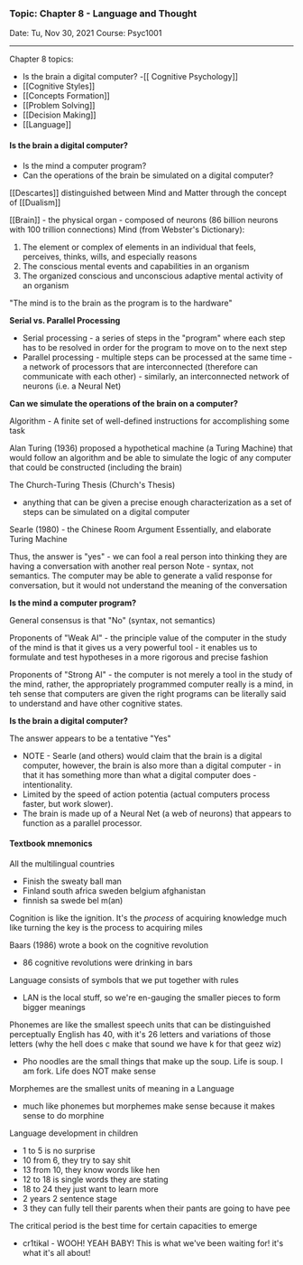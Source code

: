### Topic: Chapter 8 - Language and Thought
Date: Tu, Nov 30,  2021
Course: Psyc1001

--- 
Chapter 8 topics:
- Is the brain a digital computer?
-[[ Cognitive Psychology]]
- [[Cognitive Styles]]
- [[Concepts Formation]]
- [[Problem Solving]]
- [[Decision Making]]
- [[Language]]

#### Is the brain a digital computer?

- Is the mind a computer program?
- Can the operations of the brain be simulated on a digital computer?

[[Descartes]] distinguished between Mind and Matter through the concept of [[Dualism]]

[[Brain]] - the physical organ - composed of neurons (86 billion neurons with 100 trillion connections)
Mind (from Webster's Dictionary):
1. The element or complex of elements in an individual that feels, perceives, thinks, wills, and especially reasons
2. The conscious mental events and capabilities in an organism
3. The organized conscious and unconscious adaptive mental activity of an organism

"The mind is to the brain as the program is to the hardware"

**Serial vs. Parallel Processing**
- Serial processing - a series of steps in the "program" where each step has to be resolved in order for the program to move on to the next step 
- Parallel processing - multiple steps can be processed at the same time - a network of processors that are interconnected (therefore can communicate with each other) - similarly, an interconnected network of neurons (i.e. a Neural Net)


**Can we simulate the operations of the brain on a computer?**

Algorithm - A finite set of well-defined instructions for accomplishing some task

Alan Turing (1936) proposed a hypothetical machine (a Turing Machine) that would follow an algorithm and be able to simulate the logic of any computer that could be constructed (including the brain)

The Church-Turing Thesis (Church's Thesis)
- anything that can be given a precise enough characterization as a set of steps can be simulated on a digital computer

Searle (1980) - the Chinese Room Argument
Essentially, and elaborate Turing Machine 

Thus, the answer is "yes" - we can fool a real person into thinking they are having a conversation with another real person
Note - syntax, not semantics. The computer may be able to generate a valid response for conversation, but it would not understand the meaning of the conversation


**Is the mind a computer program?**

General consensus is that "No" (syntax, not semantics)

Proponents of "Weak AI" - the principle value of the computer in the study of the mind is that it gives us a very powerful tool - it enables us to formulate and test hypotheses in a more rigorous and precise fashion

Proponents of "Strong AI" - the computer is not merely a tool in the study of the mind, rather, the appropriately programmed computer really is a mind, in teh sense that computers are given the right programs can be literally said to understand and have other cognitive states.

**Is the brain a digital computer?**

The answer appears to be a tentative "Yes"
- NOTE - Searle (and others) would claim that the brain is a digital computer, however, the brain is also more than a digital computer - in that it has something more than what a digital computer does - intentionality.
- Limited by the speed of action potentia (actual computers process faster, but work slower).
- The brain is made up of a Neural Net (a web of neurons) that appears to function as a parallel processor.

#### Textbook mnemonics

All the multilingual countries 
- Finish the sweaty ball man
- Finland south africa sweden belgium afghanistan
- finnish sa swede bel m(an)

Cognition is like the ignition. It's the *process* of acquiring knowledge much like turning the key is the process to acquiring miles

Baars (1986) wrote a book on the cognitive revolution
- 86 cognitive revolutions were drinking in bars

Language consists of symbols that we put together with rules
- LAN is the local stuff, so we're en-gauging the smaller pieces to form bigger meanings

Phonemes are like the smallest speech units that can be distinguished perceptually
English has 40, with it's 26 letters and variations of those letters (why the hell does c make that sound we have k for that geez wiz)
- Pho noodles are the small things that make up the soup. Life is soup. I am fork. Life does NOT make sense

Morphemes are the smallest units of meaning in a Language
- much like phonemes but morphemes make sense because it makes sense to do morphine

Language development in children
- 1 to 5 is no surprise
- 10 from 6, they try to say shit
- 13 from 10, they know words like hen
- 12 to 18 is single words they are stating
- 18 to 24 they just want to learn more
- 2 years 2 sentence stage
- 3 they can fully tell their parents when their pants are going to have pee

The critical period is the best time for certain capacities to emerge
- cr1tikal - WOOH! YEAH BABY! This is what we've been waiting for! it's what it's all about!